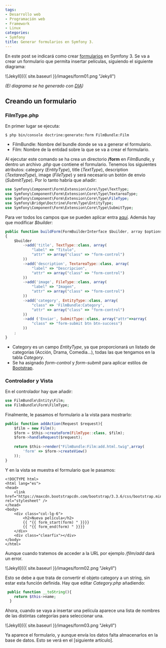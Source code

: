 ```yaml
---
tags:
- Desarrollo web
- Programación web
- Framework
- Linux
categories:
- Symfony
title: Generar formularios en Symfony 3.
---
```


En este post se indicará como crear [formularios](http://symfony.com/doc/current/forms.html) en Symfony 3. Se va a crear un formulario que permita insertar películas, siguiendo el siguiente diagrama:

![Jekyll]({{ site.baseurl }}/images/form01.png "Jekyll")

*(El diagrama se ha generado con [DIA](http://dia-installer.de/index.html.es))*

## Creando un formulario

### FilmType.php

En primer lugar se ejecuta:

```shell
$ php bin/console doctrine:generate:form FilmBundle:Film
```
* FilmBundle: Nombre del bundle donde se va a generar el formulario. 
* Film: Nombre de la entidad sobre la que se va a crear el formulario.

Al ejecutar este comando se ha crea un directorio **/form** en *FilmBundle*, y dentro un archivo *.php* que contiene el formulario. Tenemos los siguientes atributos: category (*EntityType*), title (*TextType*), description (*TextareaType*), image (*FileType*) y será necesario un botón de envío (*SubmitType*). Por lo tanto habría que añadir:

``` php
use Symfony\Component\Form\Extension\Core\Type\TextType;
use Symfony\Component\Form\Extension\Core\Type\TextareaType;
use Symfony\Component\Form\Extension\Core\Type\FileType;
use Symfony\Bridge\Doctrine\Form\Type\EntityType;
use Symfony\Component\Form\Extension\Core\Type\SubmitType;
```
Para ver todos los campos que se pueden aplicar entra [aquí](http://symfony.com/doc/current/forms.html#text-fields). Además hay que modificar *$builder*:

```javascript
public function buildForm(FormBuilderInterface $builder, array $options)
{
    $builder
        ->add('title', TextType::class, array(
            "label" => "Titulo",
            "attr" => array("class" => "form-control")
        ))
        ->add('description', TextareaType::class, array(
            "label" => "Descripcion",
            "attr" => array("class" => "form-control")
        ))
        ->add('image', FileType::class, array(
            "label" => "Imagen",
            "attr" => array("class" => "form-control")
        ))
        ->add('category', EntityType::class, array(
            "class" => 'FilmBundle:Category',
            "attr" => array("class" => "form-control")
        ))            
        ->add ('Enviar', SubmitType::class, array("attr"=>array(
            "class" => "form-submit btn btn-success")
        ))
    ;
}
```
* Category es un campo *EntityType*, ya que proporcionará un listado de categorías (Acción, Drama, Comedia...), todas las que tengamos en la tabla *Category*.
* Se ha asignado *form-control* y *form-submit* para aplicar estilos de [Bootstrap](http://getbootstrap.com/).

### Controlador y Vista

En el controlador hay que añadir:

``` php
use FilmBundle\Entity\Film;
use FilmBundle\Form\FilmType;
```
Finalmente, le pasamos el formulario a la vista para mostrarlo:

```javascript 
public function addAction(Request $request){
    $film = new Film();
    $form = $this->createForm(FilmType::class, $film);
    $form->handleRequest($request);
    
    return $this->render("FilmBundle:Film:add.html.twig",array(
        'form' => $form->createView()
    )); 
}
```
Y en la vista se muestra el formulario que le pasamos:

```
<!DOCTYPE html>
<html lang="es">
<head>
	<link href="https://maxcdn.bootstrapcdn.com/bootstrap/3.3.6/css/bootstrap.min.css" rel="stylesheet" />
</head>
<body>
	<div class="col-lg-6">
		<h2>Nueva película</h2>
		{{ "{{ form_start(form) " }}}}
		{{ "{{ form_end(form) " }}}}
	</div>
	<div class="clearfix"></div>
</body>
</html>
```

Aunque cuando tratemos de acceder a la URL por ejemplo */film/add* dará un error.

![Jekyll]({{ site.baseurl }}/images/form02.png "Jekyll")

Esto se debe a que trata de convertir el objeto category a un string, sin estar esta función definida. Hay que editar 
*Category.php* añadiendo:

```php
 public function __toString(){
    return $this->name;
  }
```

Ahora, cuando se vaya a insertar una película aparece una lista de nombres de las distintas categorías para seleccionar una.

![Jekyll]({{ site.baseurl }}/images/form03.png "Jekyll")

Ya aparece el formulario, y aunque envía los datos falta almacenarlos en la base de datos. Esto se verá en el [siguiente artículo].
